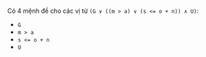 Có 4 mệnh đề cho các vị từ `(G ∨ ((m > a) ∨ (s <= o + n)) ∧ U)`:
- `G`
- `m > a`
- `s <= o + n`
- `U`